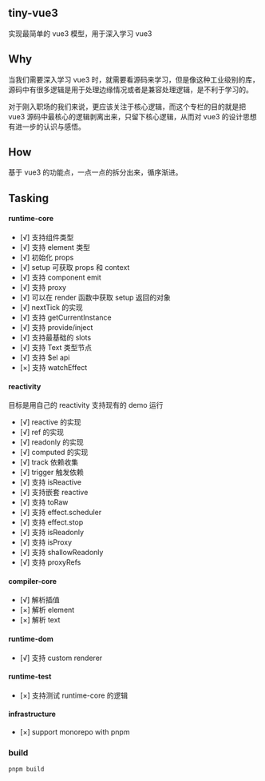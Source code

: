 ## tiny-vue3

实现最简单的 vue3 模型，用于深入学习 vue3

## Why

当我们需要深入学习 vue3 时，就需要看源码来学习，但是像这种工业级别的库，源码中有很多逻辑是用于处理边缘情况或者是兼容处理逻辑，是不利于学习的。

对于刚入职场的我们来说，更应该关注于核心逻辑，而这个专栏的目的就是把 vue3 源码中最核心的逻辑剥离出来，只留下核心逻辑，从而对 vue3 的设计思想有进一步的认识与感悟。

## How

基于 vue3 的功能点，一点一点的拆分出来，循序渐进。

## Tasking

#### runtime-core

- [√] 支持组件类型
- [√] 支持 element 类型
- [√] 初始化 props
- [√] setup 可获取 props 和 context
- [√] 支持 component emit
- [√] 支持 proxy
- [√] 可以在 render 函数中获取 setup 返回的对象
- [√] nextTick 的实现
- [√] 支持 getCurrentInstance
- [√] 支持 provide/inject
- [√] 支持最基础的 slots
- [√] 支持 Text 类型节点
- [√] 支持 $el api
- [×] 支持 watchEffect

#### reactivity

目标是用自己的 reactivity 支持现有的 demo 运行

- [√] reactive 的实现
- [√] ref 的实现
- [√] readonly 的实现
- [√] computed 的实现
- [√] track 依赖收集
- [√] trigger 触发依赖
- [√] 支持 isReactive
- [√] 支持嵌套 reactive
- [√] 支持 toRaw
- [√] 支持 effect.scheduler
- [√] 支持 effect.stop
- [√] 支持 isReadonly
- [√] 支持 isProxy
- [√] 支持 shallowReadonly
- [√] 支持 proxyRefs

#### compiler-core

- [√] 解析插值
- [×] 解析 element
- [×] 解析 text

#### runtime-dom

- [√] 支持 custom renderer

#### runtime-test

- [×] 支持测试 runtime-core 的逻辑

#### infrastructure

- [×] support monorepo with pnpm

### build

```shell
pnpm build
```
